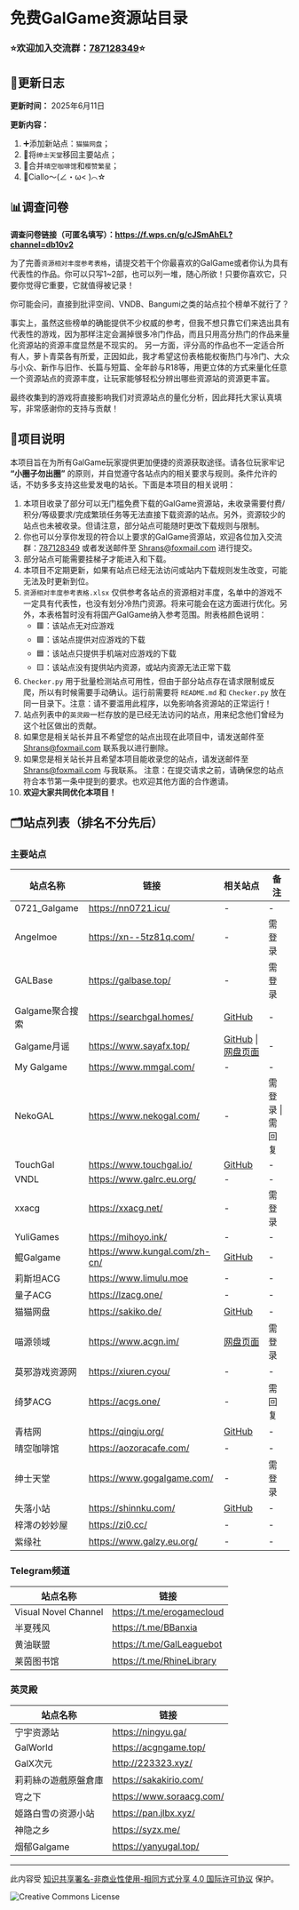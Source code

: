 # 免费GalGame资源站目录

### **⭐欢迎加入交流群：[787128349](https://qm.qq.com/q/vYhkrip9Oa)⭐** 

## 📅更新日志
**更新时间：** 2025年6月11日

**更新内容：**
1. ➕添加新站点：`猫猫网盘`；
2. 🔄将`绅士天堂`移回主要站点；
3. 🔗合并`晴空咖啡馆`和`樱赞繁星`；
4. 🌟Ciallo～(∠・ω< )⌒☆


## 📊调查问卷

**调查问卷链接（可匿名填写）：https://f.wps.cn/g/cJSmAhEL?channel=db10v2**

为了完善`资源相对丰度参考表格`，请提交若干个你最喜欢的GalGame或者你认为具有代表性的作品。你可以只写1~2部，也可以列一堆，随心所欲！只要你喜欢它，只要你觉得它重要，它就值得被记录！

你可能会问，直接到批评空间、VNDB、Bangumi之类的站点拉个榜单不就行了？

事实上，虽然这些榜单的确能提供不少权威的参考，但我不想只靠它们来选出具有代表性的游戏，因为那样注定会漏掉很多冷门作品，而且只用高分热门的作品来量化资源站的资源丰度显然是不现实的。
另一方面，评分高的作品也不一定适合所有人，萝卜青菜各有所爱，正因如此，我才希望这份表格能权衡热门与冷门、大众与小众、新作与旧作、长篇与短篇、全年龄与R18等，用更立体的方式来量化任意一个资源站点的资源丰度，让玩家能够轻松分辨出哪些资源站的资源更丰富。

最终收集到的游戏将直接影响我们对资源站点的量化分析，因此拜托大家认真填写，非常感谢你的支持与贡献！


## 🧾项目说明

本项目旨在为所有GalGame玩家提供更加便捷的资源获取途径。请各位玩家牢记 **“小圈子勿出圈”** 的原则，并自觉遵守各站点内的相关要求与规则。条件允许的话，不妨多多支持这些爱发电的站长。下面是本项目的相关说明：

1. 本项目收录了部分可以无门槛免费下载的GalGame资源站，未收录需要付费/积分/等级要求/完成繁琐任务等无法直接下载资源的站点。另外，资源较少的站点也未被收录。但请注意，部分站点可能随时更改下载规则与限制。
2. 你也可以分享你发现的符合以上要求的GalGame资源站，欢迎各位加入交流群：[787128349](https://qm.qq.com/q/vYhkrip9Oa) 或者发送邮件至 [Shrans@foxmail.com](mailto:Shrans@foxmail.com) 进行提交。
3. 部分站点可能需要挂梯子才能进入和下载。
4. 本项目不定期更新，如果有站点已经无法访问或站内下载规则发生改变，可能无法及时更新到位。
5. `资源相对丰度参考表格.xlsx` 仅供参考各站点的资源相对丰度，名单中的游戏不一定具有代表性，也没有划分冷热门资源。将来可能会在这方面进行优化。另外，本表格暂时没有将国产GalGame纳入参考范围。附表格颜色说明：
   - 🟥：该站点无对应游戏
   - 🟩：该站点提供对应游戏的下载
   - 🟦：该站点只提供手机端对应游戏的下载
   - 🟨：该站点没有提供站内资源，或站内资源无法正常下载
6. `Checker.py` 用于批量检测站点可用性，但由于部分站点存在请求限制或反爬，所以有时候需要手动确认。运行前需要将 `README.md` 和 `Checker.py` 放在同一目录下。注意：请不要滥用此程序，以免影响各资源站的正常运行！
7. 站点列表中的`英灵殿`一栏存放的是已经无法访问的站点，用来纪念他们曾经为这个社区做出的贡献。
8. 如果您是相关站长并且不希望您的站点出现在此项目中，请发送邮件至 [Shrans@foxmail.com](mailto:Shrans@foxmail.com) 联系我以进行删除。
9. 如果您是相关站长并且希望本项目能收录您的站点，请发送邮件至 [Shrans@foxmail.com](mailto:Shrans@foxmail.com) 与我联系。 注意：在提交请求之前，请确保您的站点符合本节第一条中提到的要求。也欢迎其他方面的合作邀请。
10. **欢迎大家共同优化本项目！**

## 🗂️站点列表（排名不分先后）

### 主要站点
| **站点名称**     | **链接**                        | **相关站点**                                                                          | **备注**     |
|--------------|-------------------------------|-----------------------------------------------------------------------------------|------------|
| 0721_Galgame | https://nn0721.icu/           | -                                                                                 | -          |
| Angelmoe     | https://xn--5tz81q.com/       | -                                                                                 | 需登录        |
| GALBase      | https://galbase.top/          | -                                                                                 | 需登录        |
| Galgame聚合搜索  | https://searchgal.homes/      | [GitHub](https://github.com/Jurangren/SearchGal)                                  | -          |
| Galgame月谣    | https://www.sayafx.top/       | [GitHub](https://github.com/Moonpsalms-org) \|  [网盘页面](https://cloud.sayafx.top/) | -          |
| My Galgame   | https://www.mmgal.com/        | -                                                                                 | -          |
| NekoGAL      | https://www.nekogal.com/      | -                                                                                 | 需登录 \| 需回复 |
| TouchGal     | https://www.touchgal.io/      | [GitHub](https://github.com/KUN1007/kun-touchgal-next)                            | -          |
| VNDL         | https://www.galrc.eu.org/     | -                                                                                 | -          |
| xxacg        | https://xxacg.net/            | -                                                                                 | 需登录        |
| YuliGames    | https://mihoyo.ink/           | -                                                                                 | -          |
| 鲲Galgame     | https://www.kungal.com/zh-cn/ | [GitHub](https://github.com/KUN1007/kun-galgame-nuxt3)                            | -          |
| 莉斯坦ACG       | https://www.limulu.moe        | -                                                                                 | -          |
| 量子ACG        | https://lzacg.one/            | -                                                                                 | -          |
| 猫猫网盘         | https://sakiko.de/            | [GitHub](https://github.com/Yuri-NagaSaki)                                        | -          |
| 喵源领域         | https://www.acgn.im/          | [网盘页面](https://cloud.sayafx.top/)                                                 | 需登录        |
| 莫邪游戏资源网      | https://xiuren.cyou/          | -                                                                                 | -          |
| 绮梦ACG        | https://acgs.one/             | -                                                                                 | 需回复        |
| 青桔网          | https://qingju.org/           | [GitHub](https://github.com/qingjuacg/qingju/)                                    | -          |
| 晴空咖啡馆        | https://aozoracafe.com/       | -                                                                                 | -          |
| 绅士天堂         | https://www.gogalgame.com/    | -                                                                                 | 需登录        |
| 失落小站         | https://shinnku.com/          | [GitHub](https://github.com/shinnku-nikaidou/upset-gal-web)                       | -          |
| 梓澪の妙妙屋       | https://zi0.cc/               | -                                                                                 | -          |
| 紫缘社          | https://www.galzy.eu.org/     | -                                                                                 | -          |

### Telegram频道
| **站点名称**             | **链接**                    |
|----------------------|---------------------------|
| Visual Novel Channel | https://t.me/erogamecloud |
| 半夏残风                 | https://t.me/BBanxia      |
| 黄油联盟                 | https://t.me/GalLeaguebot |
| 莱茵图书馆                | https://t.me/RhineLibrary |

### 英灵殿
| **站点名称**   | **链接**                     |
|------------|----------------------------|
| 宁宇资源站      | https://ningyu.ga/         |
| GalWorld   | https://acgngame.top/      |
| GalX次元     | http://223323.xyz/         |
| 莉莉絲の遊戲原盤倉庫 | https://sakakirio.com/     |
| 穹之下        | https://www.soraacg.com/   |
| 姬路白雪の资源小站  | https://pan.jlbx.xyz/      |
| 神隐之乡       | https://syzx.me/           |
| 烟郁Galgame  | https://yanyugal.top/      |


---

此内容受 [知识共享署名-非商业性使用-相同方式分享 4.0 国际许可协议](https://creativecommons.org/licenses/by-nc-sa/4.0/deed.zh-hans) 保护。

![Creative Commons License](https://i.creativecommons.org/l/by-nc-sa/4.0/88x31.png)
